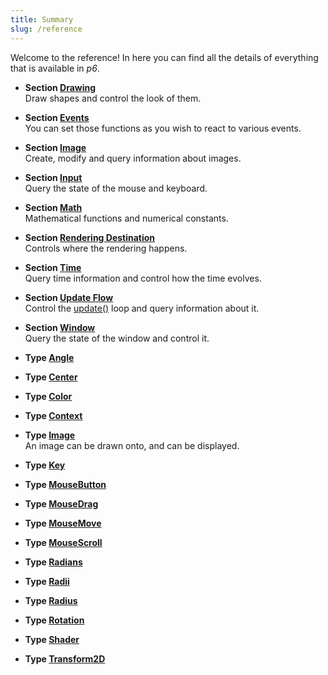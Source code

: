```yaml
---
title: Summary 
slug: /reference 
---
```


Welcome to the reference! In here you can find all the details of everything that is available in *p6*.

* **Section [Drawing](/reference/drawing)** <br/>Draw shapes and control the look of them. 
* **Section [Events](/reference/events)** <br/>You can set those functions as you wish to react to various events. 
* **Section [Image](/reference/image)** <br/>Create, modify and query information about images. 
* **Section [Input](/reference/input)** <br/>Query the state of the mouse and keyboard. 
* **Section [Math](/reference/math)** <br/>Mathematical functions and numerical constants. 
* **Section [Rendering Destination](/reference/rendering-destination)** <br/>Controls where the rendering happens. 
* **Section [Time](/reference/time)** <br/>Query time information and control how the time evolves. 
* **Section [Update Flow](/reference/update-flow)** <br/>Control the [update()](/reference/events#update) loop and query information about it. 
* **Section [Window](/reference/window)** <br/>Query the state of the window and control it. 


 
 
* **Type [Angle](/reference/Types/angle)** 
* **Type [Center](/reference/Types/center)** 
* **Type [Color](/reference/Types/color)** 
* **Type [Context](/reference/Types/context)** 
* **Type [Image](/reference/Types/image)** <br/>An image can be drawn onto, and can be displayed. 
* **Type [Key](/reference/Types/key)** 
* **Type [MouseButton](/reference/Types/mouse_button)** 
* **Type [MouseDrag](/reference/Types/mouse_drag)** 
* **Type [MouseMove](/reference/Types/mouse_move)** 
* **Type [MouseScroll](/reference/Types/mouse_scroll)** 
* **Type [Radians](/reference/Types/radians)** 
* **Type [Radii](/reference/Types/radii)** 
* **Type [Radius](/reference/Types/radius)** 
* **Type [Rotation](/reference/Types/rotation)** 
* **Type [Shader](/reference/Types/shader)** 
* **Type [Transform2D](/reference/Types/transform2_d)** 

